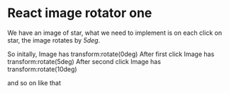 # React image rotator one

We have an image of star, what we need to implement is 
on each click on star, the image rotates by <em>5deg</em>.

So initally,
Image has transform:rotate(0deg)
After first click
Image has transform:rotate(5deg)
After second click
Image has transform:rotate(10deg)

and so on like that